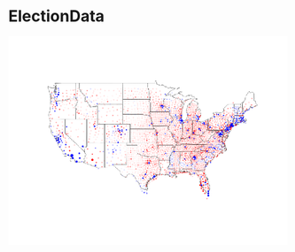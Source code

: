# ElectionData
![alt text](https://github.com/lemon-lyman/ElectionData/blob/master/data/incorrect_first_try.png)
